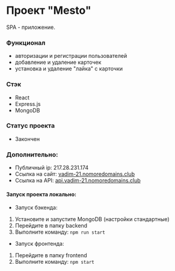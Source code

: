 # Проект "Mesto"
SPA - приложение.

### Функционал
- авторизации и регистрации пользователей
- добавление и удаление карточек
- установка и удаление "лайка" с карточки

### Стэк
- React
- Express.js
- MongoDB

### Статус проекта 
- Закончен

### Дополнительно:
- Публичный ip: 217.28.231.174
- Ссылка на сайт: [vadim-21.nomoredomains.club](https://vadim-21.nomoredomains.club)
- Ссылка на API:  [api.vadim-21.nomoredomains.club](https://api.vadim-21.nomoredomains.club)

#### Запуск проекта локально:
- Запуск бэкенда:
1. Установите и запустите MongoDB (настройки стандартные)
2. Перейдите в папку backend
3. Выполните команду: `npm run start`

- Запуск фронтенда:
1. Перейдите в папку frontend
2. Выполните команду: `npm start`
